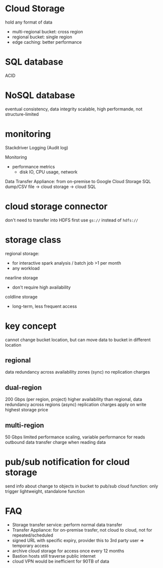 # Cloud Storage
hold any format of data

- multi-regional bucket: cross region
- regional bucket: single region
- edge caching: better performance

# SQL database
ACID

# NoSQL database
eventual consistency, data integrity
scalable, high performande, not structure-limited

# monitoring
Stackdriver Logging (Audit log)

Monitoring
- performance metrics
  - disk IO, CPU usage, network

Data Transfer Appliance: from on-premise to Google Cloud Storage
SQL dump/CSV file -> cloud storage -> cloud SQL

# cloud storage connector
don't need to transfer into HDFS first
use `gs://` instead of `hdfs://`

# storage class
regional storage: 
- for interactive spark analysis / batch job >1 per month
- any workload

nearline storage
- don't require high availability

coldline storage
- long-term, less frequent access

# key concept
cannot change bucket location, but can move data to bucket in different location

## regional
data redundancy across availability zones (sync)
no replication charges

## dual-region 
200 Gbps (per region, project)
higher availability than regional, data redundancy across regions (async)
replication charges apply on write
highest storage price

## multi-region
50 Gbps 
limited performance scaling, variable performance for reads
outbound data transfer charge when reading data

# pub/sub notification for cloud storage
send info about change to objects in bucket to pub/sub
cloud function: only trigger lightweight, standalone function

# FAQ
- Storage transfer service: perform normal data transfer
- Transfer Appliance: for on-premise trasfer, not cloud to cloud, not for repeated/scheduled
- signed URL with specific expiry, provider this to 3rd party user => temporary access
- archive cloud storage for access once every 12 months
- Bastion hosts still traverse public internet
- cloud VPN would be inefficient for 90TB of data












